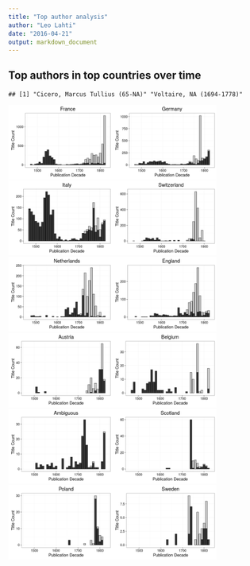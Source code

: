```yaml
---
title: "Top author analysis"
author: "Leo Lahti"
date: "2016-04-21"
output: markdown_document
---
```



## Top authors in top countries over time


```
## [1] "Cicero, Marcus Tullius (65-NA)" "Voltaire, NA (1694-1778)"
```

<img src="figure/digihum-1-1.png" title="plot of chunk digihum-1" alt="plot of chunk digihum-1" width="210px" /><img src="figure/digihum-1-2.png" title="plot of chunk digihum-1" alt="plot of chunk digihum-1" width="210px" /><img src="figure/digihum-1-3.png" title="plot of chunk digihum-1" alt="plot of chunk digihum-1" width="210px" /><img src="figure/digihum-1-4.png" title="plot of chunk digihum-1" alt="plot of chunk digihum-1" width="210px" /><img src="figure/digihum-1-5.png" title="plot of chunk digihum-1" alt="plot of chunk digihum-1" width="210px" /><img src="figure/digihum-1-6.png" title="plot of chunk digihum-1" alt="plot of chunk digihum-1" width="210px" /><img src="figure/digihum-1-7.png" title="plot of chunk digihum-1" alt="plot of chunk digihum-1" width="210px" /><img src="figure/digihum-1-8.png" title="plot of chunk digihum-1" alt="plot of chunk digihum-1" width="210px" /><img src="figure/digihum-1-9.png" title="plot of chunk digihum-1" alt="plot of chunk digihum-1" width="210px" /><img src="figure/digihum-1-10.png" title="plot of chunk digihum-1" alt="plot of chunk digihum-1" width="210px" /><img src="figure/digihum-1-11.png" title="plot of chunk digihum-1" alt="plot of chunk digihum-1" width="210px" /><img src="figure/digihum-1-12.png" title="plot of chunk digihum-1" alt="plot of chunk digihum-1" width="210px" />





